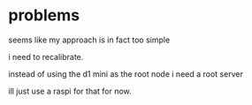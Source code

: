 # problems

seems like my approach is in fact too simple

i need to recalibrate.

instead of using the d1 mini as the root node i need a root server

ill just use a raspi for that for now.

